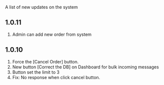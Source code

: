 A list of new updates on the system

## 1.0.11
1. Admin can add new order from system

## 1.0.10

1. Force the [Cancel Order] button.
2. New button [Correct the DB] on Dashboard for bulk incoming messages
3. Button set the limit to 3
4. Fix: No response when click cancel button.